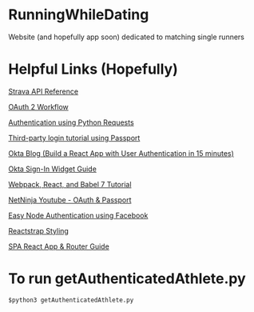 # RunningWhileDating
Website (and hopefully app soon) dedicated to matching single runners

# Helpful Links (Hopefully)
[Strava API Reference](https://developers.strava.com/docs/reference/)

[OAuth 2 Workflow](https://requests-oauthlib.readthedocs.io/en/latest/oauth2_workflow.html#web-application-flow)

[Authentication using Python Requests](https://2.python-requests.org/en/master/user/authentication/)

[Third-party login tutorial using Passport](https://loopback.io/doc/en/lb3/Tutorial-third-party-login.html)

[Okta Blog (Build a React App with User Authentication in 15 minutes)](https://developer.okta.com/blog/2017/03/30/react-okta-sign-in-widget?Id=22779049&identityType=account&mkt_tok=eyJpIjoiWmpSaU5UazFZV0ptWlRFMSIsInQiOiJcL21DcUZUbWNXMzN3cDVsVXhkMk5LWHZYQzQ4MjVlN1F0c3BDUzZVRVBGNW9rdjVmZ205RHVpZ3ByT3ZQMzNFcldRMFgzbGIxdTFCcTZZMUpcL21JRVN5ZWltaTZuXC9WVmJhZWNHTDh4ckpseUxQRExnYlozVU1YUmk3RDFiQ2N4QyJ9)

[Okta Sign-In Widget Guide](https://developer.okta.com/code/javascript/okta_sign-in_widget/)

[Webpack, React, and Babel 7 Tutorial](https://www.valentinog.com/blog/babel/)

[NetNinja Youtube - OAuth & Passport](https://www.youtube.com/watch?v=sakQbeRjgwg&list=PL4cUxeGkcC9jdm7QX143aMLAqyM-jTZ2x)

[Easy Node Authentication using Facebook](https://scotch.io/tutorials/easy-node-authentication-facebook)

[Reactstrap Styling](https://reactstrap.github.io/components/modals/)

[SPA React App & Router Guide](https://www.kirupa.com/react/creating_single_page_app_react_using_react_router.htm)

# To run getAuthenticatedAthlete.py
```
$python3 getAuthenticatedAthlete.py
```
